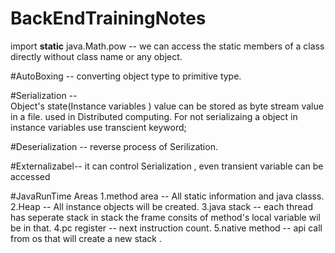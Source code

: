 # BackEndTrainingNotes

import **static** java.Math.pow --
we can access the static members of a class directly without class name or any object.

#AutoBoxing --
converting object type to primitive type.

#Serialization --  
Object's state(Instance variables ) value can be stored as byte stream value in a file. used in Distributed computing.
For not serializaing a object in instance variables use transcient keyword;

#Deserialization --
reverse process of Serilization.
 
#Externalizabel--
it can control Serialization , even transient variable can be accessed

#JavaRunTime Areas
1.method area -- All static information and java classs.
2.Heap -- All instance objects will be created.
3.java stack -- each thread has seperate stack in stack the frame consits of  method's local variable wil be in that.
4.pc register --  next instruction count.
5.native method -- api call from os that will create a new stack .
